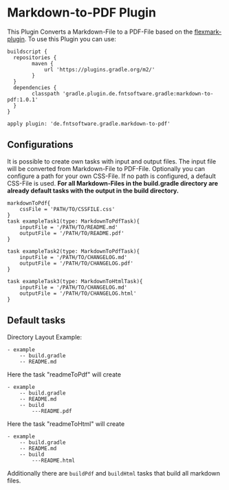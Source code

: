 # Markdown-to-PDF Plugin

This Plugin Converts a Markdown-File to a PDF-File based on the [flexmark-plugin](https://github.com/vsch/flexmark-java).
To use this Plugin you can use:

```
buildscript {
  repositories {
		maven {
			url 'https://plugins.gradle.org/m2/'
		}
  }
  dependencies {
		classpath 'gradle.plugin.de.fntsoftware.gradle:markdown-to-pdf:1.0.1'
  }
}

apply plugin: 'de.fntsoftware.gradle.markdown-to-pdf'
```

## Configurations
It is possible to create own tasks with input and output files. The input file will be converted from Markdown-File to PDF-File. Optionally you can configure a path for your own CSS-File. If no path is configured, a default CSS-File is used. **For all Markdown-Files in the build.gradle directory are already default tasks with the output in the build directory.**

```
markdownToPdf{
	cssFile = 'PATH/TO/CSSFILE.css'
}
task exampleTask1(type: MarkdownToPdfTask){
	inputFile = '/PATH/TO/README.md'
	outputFile = '/PATH/TO/README.pdf'
}

task exampleTask2(type: MarkdownToPdfTask){
	inputFile = '/PATH/TO/CHANGELOG.md'
	outputFile = '/PATH/TO/CHANGELOG.pdf'
}

task exampleTask3(type: MarkdownToHtmlTask){
	inputFile = '/PATH/TO/CHANGELOG.md'
	outputFile = '/PATH/TO/CHANGELOG.html'
}
```

## Default tasks
Directory Layout Example:
```
- example
	-- build.gradle
	-- README.md
```
Here the task "readmeToPdf" will create
```
- example
	-- build.gradle
	-- README.md
	-- build
		---README.pdf
```
Here the task "readmeToHtml" will create
```
- example
	-- build.gradle
	-- README.md
	-- build
		---README.html
```
Additionally there are `buildPdf` and `buildHtml` tasks that build all markdown files.
